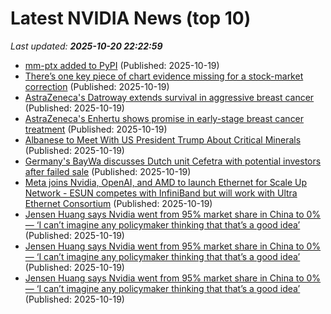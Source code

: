 # Latest NVIDIA News (top 10)
_Last updated: **2025-10-20 22:22:59**_

- [mm-ptx added to PyPI](https://pypi.org/project/mm-ptx/) (Published: 2025-10-19)
- [There’s one key piece of chart evidence missing for a stock-market correction](https://biztoc.com/x/ccb77a57eb9610dd) (Published: 2025-10-19)
- [AstraZeneca's Datroway extends survival in aggressive breast cancer](https://biztoc.com/x/10331cc357dee5a4) (Published: 2025-10-19)
- [AstraZeneca's Enhertu shows promise in early-stage breast cancer treatment](https://biztoc.com/x/a2534e65a5c4384b) (Published: 2025-10-19)
- [Albanese to Meet With US President Trump About Critical Minerals](https://biztoc.com/x/ddda335d38075f8e) (Published: 2025-10-19)
- [Germany's BayWa discusses Dutch unit Cefetra with potential investors after failed sale](https://biztoc.com/x/bbfff4c071499f44) (Published: 2025-10-19)
- [Meta joins Nvidia, OpenAI, and AMD to launch Ethernet for Scale Up Network - ESUN competes with InfiniBand but will work with Ultra Ethernet Consortium](https://www.techradar.com/pro/meta-joins-nvidia-openai-and-amd-to-launch-ethernet-for-scale-up-network-esun-competes-with-infiniband-but-will-work-with-ultra-ethernet-consortium) (Published: 2025-10-19)
- [Jensen Huang says Nvidia went from 95% market share in China to 0% — ‘I can’t imagine any policymaker thinking that that’s a good idea’](https://biztoc.com/x/c1686c7437ed4eed) (Published: 2025-10-19)
- [Jensen Huang says Nvidia went from 95% market share in China to 0% — ‘I can’t imagine any policymaker thinking that that’s a good idea’](https://fortune.com/2025/10/19/jensen-huang-nvidia-china-market-share-ai-chips-trump-trade-war/) (Published: 2025-10-19)
- [Jensen Huang says Nvidia went from 95% market share in China to 0% — ‘I can’t imagine any policymaker thinking that that’s a good idea’](https://finance.yahoo.com/news/jensen-huang-says-nvidia-went-211703977.html) (Published: 2025-10-19)
